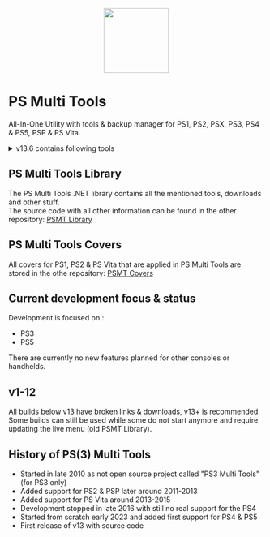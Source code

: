 <p align="center"><img src="https://github.com/SvenGDK/PS-Multi-Tools/assets/84620/5f1e04c6-9d72-429c-85a5-b7090864c6e9" width="128" height="128">
</p>

# PS Multi Tools
All-In-One Utility with tools & backup manager for PS1, PS2, PSX, PS3, PS4 &amp; PS5, PSP &amp; PS Vita.</br>

<details>
  <summary>v13.6 contains following tools</summary>
  
## General:
- FTP Browser
- Downloader

## PS1
- Merge BIN files

## PS2
- Convert BIN/CUE to ISO
- PSX DVR XMB Games and Homebrew Installer

## PS3
- Core_OS Tools
- Fix Tar Tool
- PS3 ISO Tools
- PKG Extractor
- PKG Infos Reader
- PUP Unpacker
- RCO Dumper
- SELF Reader
- PARAM.SFO Editor

## PS4
- PKG Sender (currently not working)
- PKG Infos Reader
- Payload Sender
- Show PSN Store Infos
- Decrypted PUP Unpacker
- USB Writer
- PARAM.SFO Editor
- PKG Merger

## PS5
- General ELF & BIN Payload Sender
- Mast1c0re ELF Payload & PS2 ISO Sender
- APP.DB Modifier (Add the Internet Browser to the home menu for every profile with a simple click (requires FTPS5 loaded first))
- Burn Blu Ray ISO images to Blu Ray discs
- NOTIFICATION2.DB Manager (requires running FTP server)
- Clear the console's error history (requires running FTP server)
- PARAM.JSON Creator & Editor
- MANIFEST.JSON Creator & Editor
- GP5 Project Creator (requires prospero-pub-cmd at \Tools\PS5\ )
- PKG Builder (requires prospero-pub-cmd at \Tools\PS5\ )
- RCO Dumper (requires running FTP server)
- RCO Extractor
- AT9 <-> WAV Audio Converter (requires at9tool at \Tools\PS5\ )
- FTP Grabber
  - Allows dumping of games (/mnt/sandbox/pfsmnt) (detects the remote game folder automatically)
  - Allows dumping of game metadata (/user/appmeta/ + /system_data/priv/appmeta/ & /user/np_uds/nobackup/conf/ + /user/trophy2/nobackup/conf/)
  - Allows dumping SELF files using sleirsgoevy's ps5-self-dumper payload (https://github.com/sleirsgoevy/ps4jb-payloads/tree/bd-jb/ps5-self-dumper)
- PS5 Game Patches Downloader
- Unofficial patches loader (libhijack fork of illusion)
- PKG Merger
- Make fSELF tool to fake sign SELF files of created dumps
  - Based on EchoStretch's Make_FSELF_PY3.bat & LightningMods updated make_fself by Flatz
- etaHEN Configurator (requires running FTP server)
- klog Viewer

## PSP
- ISO to CSO Converter
- CSO Decompressor
- PBP to ISO / ISO to PBP Converter
- PBP Packer/Unpacker

## PSVita
- PKG Extractor
- PKG Infos Reader
- PSVIMAGE Tools (currently not working)
- RCO Data Table Extractor

</details>

## PS Multi Tools Library
The PS Multi Tools .NET library contains all the mentioned tools, downloads and other stuff.<br>
The source code with all other information can be found in the other repository: [PSMT Library](https://github.com/SvenGDK/PSMT-Library)

## PS Multi Tools Covers
All covers for PS1, PS2 & PS Vita that are applied in PS Multi Tools are stored in the othe repository: [PSMT Covers](https://github.com/SvenGDK/PSMT-Covers)

## Current development focus & status
Development is focused on :

- PS3
- PS5

There are currently no new features planned for other consoles or handhelds.

## v1-12
All builds below v13 have broken links & downloads, v13+ is recommended.</br>
Some builds can still be used while some do not start anymore and require updating the live menu (old PSMT Library).</br>

## History of PS(3) Multi Tools
- Started in late 2010 as not open source project called "PS3 Multi Tools" (for PS3 only)
- Added support for PS2 & PSP later around 2011-2013
- Added support for PS Vita around 2013-2015
- Development stopped in late 2016 with still no real support for the PS4
- Started from scratch early 2023 and added first support for PS4 & PS5
- First release of v13 with source code
